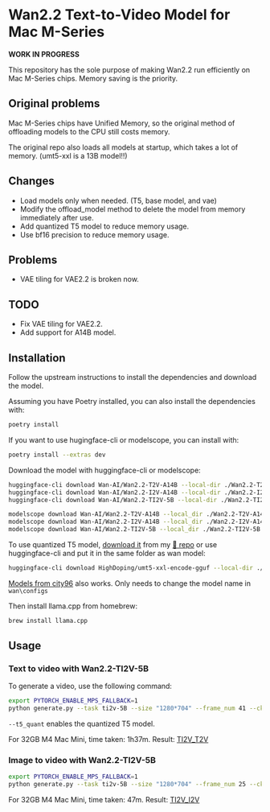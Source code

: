 # Wan2.2 Text-to-Video Model for Mac M-Series

**WORK IN PROGRESS**

This repository has the sole purpose of making Wan2.2 run efficiently on Mac M-Series chips. Memory saving is the priority.

## Original problems

Mac M-Series chips have Unified Memory, so the original method of offloading models to the CPU still costs memory.

The original repo also loads all models at startup, which takes a lot of memory. (umt5-xxl is a 13B model!!)

## Changes

- Load models only when needed. (T5, base model, and vae)
- Modify the offload_model method to delete the model from memory immediately after use.
- Add quantized T5 model to reduce memory usage.
- Use bf16 precision to reduce memory usage.

## Problems

- VAE tiling for VAE2.2 is broken now.

## TODO

- Fix VAE tiling for VAE2.2.
- Add support for A14B model.

## Installation

Follow the upstream instructions to install the dependencies and download the model.

Assuming you have Poetry installed, you can also install the dependencies with:

```bash
poetry install
```

If you want to use hugingface-cli or modelscope, you can install with:

```bash
poetry install --extras dev
```

Download the model with huggingface-cli or modelscope:

```bash
huggingface-cli download Wan-AI/Wan2.2-T2V-A14B --local-dir ./Wan2.2-T2V-A14B
huggingface-cli download Wan-AI/Wan2.2-I2V-A14B --local-dir ./Wan2.2-I2V-A14B
huggingface-cli download Wan-AI/Wan2.2-TI2V-5B --local-dir ./Wan2.2-TI2V-5B
```

```bash
modelscope download Wan-AI/Wan2.2-T2V-A14B --local_dir ./Wan2.2-T2V-A14B
modelscope download Wan-AI/Wan2.2-I2V-A14B --local_dir ./Wan2.2-I2V-A14B
modelscope download Wan-AI/Wan2.2-TI2V-5B --local_dir ./Wan2.2-TI2V-5B
```

To use quantized T5 model, [download it](https://huggingface.co/HighDoping/umt5-xxl-encode-gguf/resolve/main/umt5-xxl-encode-only-Q4_K_M.gguf) from my [🤗 repo](https://huggingface.co/HighDoping/umt5-xxl-encode-gguf) or use huggingface-cli and put it in the same folder as wan model:

```bash
huggingface-cli download HighDoping/umt5-xxl-encode-gguf --local-dir ./Wan2.2-TI2V-5B
```

[Models from city96](https://huggingface.co/city96/umt5-xxl-encoder-gguf) also works. Only needs to change the model name in ```wan\configs```

Then install llama.cpp from homebrew:

```bash
brew install llama.cpp
```

## Usage

### Text to video with Wan2.2-TI2V-5B

To generate a video, use the following command:

```bash
export PYTORCH_ENABLE_MPS_FALLBACK=1
python generate.py --task ti2v-5B --size "1280*704" --frame_num 41 --ckpt_dir ./Wan2.2-TI2V-5B --offload_model True --convert_model_dtype --t5_quant --device mps --prompt "Penguins fighting a polar bear in the arctic." --save_file output_video.mp4
```

```--t5_quant``` enables the quantized T5 model.

For 32GB M4 Mac Mini, time taken: 1h37m. Result: [TI2V_T2V](./assets/TI2V_T2V.mp4)

### Image to video with Wan2.2-TI2V-5B

```bash
export PYTORCH_ENABLE_MPS_FALLBACK=1
python generate.py --task ti2v-5B --size "1280*704" --frame_num 25 --ckpt_dir ./Wan2.2-TI2V-5B --offload_model True --convert_model_dtype --t5_quant --device mps --image examples/i2v_input.JPG --prompt "Summer beach vacation style, a white cat wearing sunglasses sits on a surfboard. The fluffy-furred feline gazes directly at the camera with a relaxed expression. Blurred beach scenery forms the background featuring crystal-clear waters, distant green hills, and a blue sky dotted with white clouds. The cat assumes a naturally relaxed posture, as if savoring the sea breeze and warm sunlight. A close-up shot highlights the feline's intricate details and the refreshing atmosphere of the seaside."
```

For 32GB M4 Mac Mini, time taken: 47m. Result: [TI2V_I2V](./assets/TI2V_I2V.mp4)
